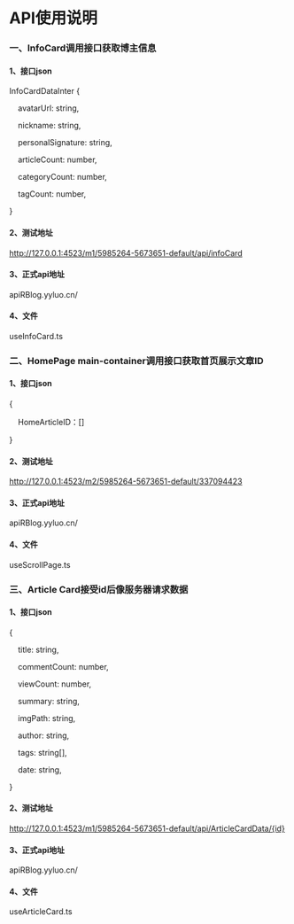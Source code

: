 # API使用说明

### 一、InfoCard调用接口获取博主信息

#### 1、接口json

InfoCardDataInter {

    avatarUrl: string,

    nickname: string,

    personalSignature: string,

    articleCount: number,

    categoryCount: number,

    tagCount: number,

}

#### 2、测试地址

http://127.0.0.1:4523/m1/5985264-5673651-default/api/infoCard

#### 3、正式api地址

apiRBlog.yyluo.cn/

#### 4、文件

useInfoCard.ts

### 二、HomePage main-container调用接口获取首页展示文章ID

#### 1、接口json

{

    HomeArticleID：[]

}

#### 2、测试地址

http://127.0.0.1:4523/m2/5985264-5673651-default/337094423

#### 3、正式api地址

apiRBlog.yyluo.cn/

#### 4、文件

useScrollPage.ts

### 三、Article Card接受id后像服务器请求数据

#### 1、接口json

{

    title: string,

    commentCount: number,

    viewCount: number,

    summary: string,

    imgPath: string,

    author: string,

    tags: string[],

    date: string,

}

#### 2、测试地址

http://127.0.0.1:4523/m1/5985264-5673651-default/api/ArticleCardData/{id}

#### 3、正式api地址

apiRBlog.yyluo.cn/

#### 4、文件

useArticleCard.ts
